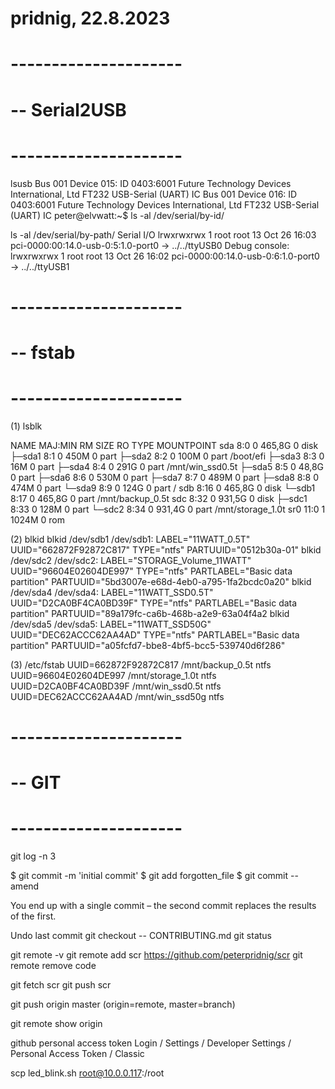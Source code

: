 # pridnig, 22.8.2023

# ---------------------
# -- Serial2USB
# ---------------------

lsusb
Bus 001 Device 015: ID 0403:6001 Future Technology Devices International, Ltd FT232 USB-Serial (UART) IC
Bus 001 Device 016: ID 0403:6001 Future Technology Devices International, Ltd FT232 USB-Serial (UART) IC
peter@elvwatt:~$ ls -al /dev/serial/by-id/

ls -al /dev/serial/by-path/
Serial I/O
lrwxrwxrwx 1 root root  13 Oct 26 16:03 pci-0000:00:14.0-usb-0:5:1.0-port0 -> ../../ttyUSB0
Debug console:
lrwxrwxrwx 1 root root  13 Oct 26 16:02 pci-0000:00:14.0-usb-0:6:1.0-port0 -> ../../ttyUSB1


# ---------------------
# -- fstab
# ---------------------

(1) lsblk

NAME   MAJ:MIN RM   SIZE RO TYPE MOUNTPOINT
sda      8:0    0 465,8G  0 disk 
├─sda1   8:1    0   450M  0 part 
├─sda2   8:2    0   100M  0 part /boot/efi
├─sda3   8:3    0    16M  0 part 
├─sda4   8:4    0   291G  0 part /mnt/win_ssd0.5t
├─sda5   8:5    0  48,8G  0 part 
├─sda6   8:6    0   530M  0 part 
├─sda7   8:7    0   489M  0 part 
├─sda8   8:8    0   474M  0 part 
└─sda9   8:9    0   124G  0 part /
sdb      8:16   0 465,8G  0 disk 
└─sdb1   8:17   0 465,8G  0 part /mnt/backup_0.5t
sdc      8:32   0 931,5G  0 disk 
├─sdc1   8:33   0   128M  0 part 
└─sdc2   8:34   0 931,4G  0 part /mnt/storage_1.0t
sr0     11:0    1  1024M  0 rom 

(2) blkid
blkid /dev/sdb1
/dev/sdb1: LABEL="11WATT_0.5T" UUID="662872F92872C817" TYPE="ntfs" PARTUUID="0512b30a-01"
blkid /dev/sdc2
/dev/sdc2: LABEL="STORAGE_Volume_11WATT" UUID="96604E02604DE997" TYPE="ntfs" PARTLABEL="Basic data partition" PARTUUID="5bd3007e-e68d-4eb0-a795-1fa2bcdc0a20"
blkid /dev/sda4
/dev/sda4: LABEL="11WATT_SSD0.5T" UUID="D2CA0BF4CA0BD39F" TYPE="ntfs" PARTLABEL="Basic data partition" PARTUUID="89a179fc-ca6b-468b-a2e9-63a04f4a2
blkid /dev/sda5
/dev/sda5: LABEL="11WATT_SSD50G" UUID="DEC62ACCC62AA4AD" TYPE="ntfs" PARTLABEL="Basic data partition" PARTUUID="a05fcfd7-bbe8-4bf5-bcc5-539740d6f286"

(3) /etc/fstab
UUID=662872F92872C817 /mnt/backup_0.5t ntfs
UUID=96604E02604DE997 /mnt/storage_1.0t ntfs
UUID=D2CA0BF4CA0BD39F /mnt/win_ssd0.5t ntfs
UUID=DEC62ACCC62AA4AD /mnt/win_ssd50g ntfs

# ---------------------
# -- GIT
# ---------------------

git log -n 3

$ git commit -m 'initial commit'
$ git add forgotten_file
$ git commit --amend

You end up with a single commit – the second commit replaces the results of the first.

Undo last commit
git checkout -- CONTRIBUTING.md
git status


git remote -v
git remote add scr https://github.com/peterpridnig/scr
git remote remove code

git fetch scr
git push scr

git push origin master
(origin=remote, master=branch)

git remote show origin

github personal access token
Login / Settings / Developer Settings / Personal Access Token / Classic

scp led_blink.sh root@10.0.0.117:/root